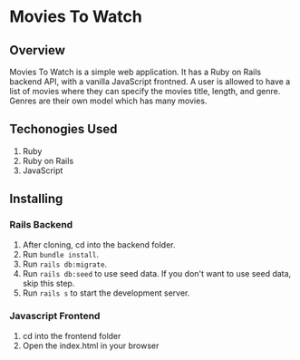 # Movies To Watch

## Overview

Movies To Watch is a simple web application. It has a Ruby on Rails backend API, with a vanilla JavaScript frontned. A user is allowed to have a list of movies where they can specify the movies title, length, and genre. Genres are their own model which has many movies.

## Techonogies Used

1. Ruby
2. Ruby on Rails
3. JavaScript

## Installing

### Rails Backend

1. After cloning, cd into the backend folder.
2. Run `bundle install`.
3. Run `rails db:migrate`.
4. Run `rails db:seed` to use seed data. If you don't want to use seed data, skip this step.
5. Run `rails s` to start the development server.

### Javascript Frontend

1. cd into the frontend folder
2. Open the index.html in your browser

